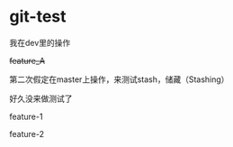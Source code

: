 # git-test
我在dev里的操作

~~feature_A~~

第二次假定在master上操作，来测试stash，储藏（Stashing）

好久没来做测试了



feature-1



feature-2